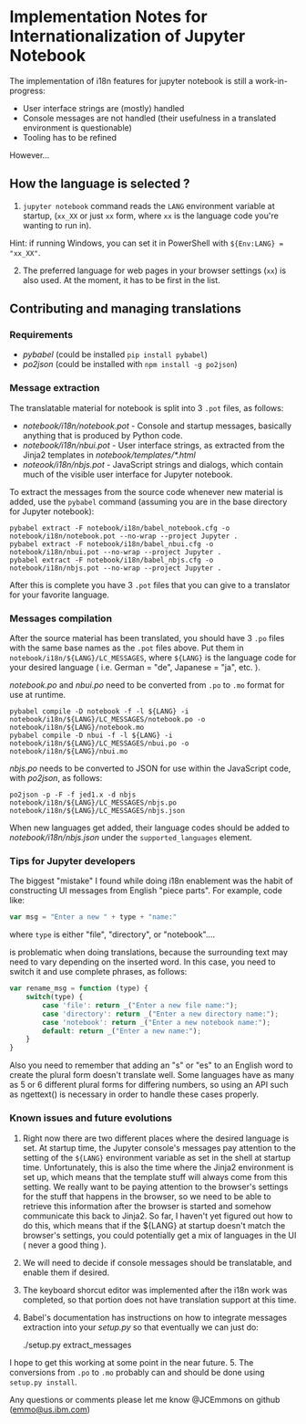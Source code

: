 # Implementation Notes for Internationalization of Jupyter Notebook

The implementation of i18n features for jupyter notebook is still a work-in-progress:

- User interface strings are (mostly) handled
- Console messages are not handled (their usefulness in a translated environment is questionable)
- Tooling has to be refined

However…

## How the language is selected ?

1. `jupyter notebook` command reads the `LANG` environment variable at startup,
(`xx_XX` or just `xx` form, where `xx` is the language code you're wanting to
run in).

Hint: if running Windows, you can set it in PowerShell with `${Env:LANG} = "xx_XX"`.

2. The preferred language for web pages in your browser settings (`xx`) is
   also used. At the moment, it has to be first in the list.

## Contributing and managing translations

### Requirements

- *pybabel* (could be installed `pip install pybabel`)
- *po2json* (could be installed with `npm install -g po2json`)

### Message extraction

The translatable material for notebook is split into 3 `.pot` files, as follows:

- *notebook/i18n/notebook.pot* - Console and startup messages, basically anything that is
	produced by Python code.
- *notebook/i18n/nbui.pot* - User interface strings, as extracted from the Jinja2 templates
	in *notebook/templates/\*.html*
- *noteook/i18n/nbjs.pot* - JavaScript strings and dialogs, which contain much of the visible
	user interface for Jupyter notebook.

To extract the messages from the source code whenever new material is added, use the
`pybabel` command (assuming you are in the base directory for Jupyter notebook):

```shell
pybabel extract -F notebook/i18n/babel_notebook.cfg -o notebook/i18n/notebook.pot --no-wrap --project Jupyter .
pybabel extract -F notebook/i18n/babel_nbui.cfg -o notebook/i18n/nbui.pot --no-wrap --project Jupyter .
pybabel extract -F notebook/i18n/babel_nbjs.cfg -o notebook/i18n/nbjs.pot --no-wrap --project Jupyter .
```

After this is complete you have 3 `.pot` files that you can give to a translator for your favorite language.

### Messages compilation

After the source material has been translated, you should have 3 `.po` files with the same base names
as the `.pot` files above.  Put them in `notebook/i18n/${LANG}/LC_MESSAGES`, where `${LANG}` is the language
code for your desired language ( i.e. German = "de", Japanese = "ja", etc. ).

*notebook.po* and *nbui.po* need to be converted from `.po` to `.mo` format for
use at runtime.

```shell
pybabel compile -D notebook -f -l ${LANG} -i notebook/i18n/${LANG}/LC_MESSAGES/notebook.po -o notebook/i18n/${LANG}/notebook.mo
pybabel compile -D nbui -f -l ${LANG} -i notebook/i18n/${LANG}/LC_MESSAGES/nbui.po -o notebook/i18n/${LANG}/nbui.mo
```

*nbjs.po* needs to be converted to JSON for use within the JavaScript code, with  *po2json*, as follows:

    po2json -p -F -f jed1.x -d nbjs notebook/i18n/${LANG}/LC_MESSAGES/nbjs.po notebook/i18n/${LANG}/LC_MESSAGES/nbjs.json

When new languages get added, their language codes should be added to *notebook/i18n/nbjs.json*
under the `supported_languages` element.

### Tips for Jupyter developers

The biggest "mistake" I found while doing i18n enablement was the habit of constructing UI messages
from English "piece parts".  For example, code like:

```javascript
var msg = "Enter a new " + type + "name:"
```

where `type` is either "file", "directory", or "notebook"....

is problematic when doing translations, because the surrounding text may need to vary
depending on the inserted word. In this case, you need to switch it and use complete phrases,
as follows:

```javascript
var rename_msg = function (type) {
    switch(type) {
        case 'file': return _("Enter a new file name:");
        case 'directory': return _("Enter a new directory name:");
        case 'notebook': return _("Enter a new notebook name:");
        default: return _("Enter a new name:");
    }
}
```

Also you need to remember that adding an "s" or "es" to an English word to
create the plural form doesn't translate well.  Some languages have as many as 5 or 6 different
plural forms for differing numbers, so using an API such as ngettext() is necessary in order
to handle these cases properly.

### Known issues and future evolutions

1. Right now there are two different places where the desired language is set.  At startup time, the Jupyter console's messages pay attention to the setting of the `${LANG}` environment variable
as set in the shell at startup time.  Unfortunately, this is also the time where the Jinja2
environment is set up, which means that the template stuff will always come from this setting.
We really want to be paying attention to the browser's settings for the stuff that happens in the
browser, so we need to be able to retrieve this information after the browser is started and somehow
communicate this back to Jinja2.  So far, I haven't yet figured out how to do this, which means that if the ${LANG} at startup doesn't match the browser's settings, you could potentially get a mix
of languages in the UI ( never a good thing ).

2. We will need to decide if console messages should be translatable, and enable them if desired.
3. The keyboard shorcut editor was implemented after the i18n work was completed, so that portion
does not have translation support at this time.
4. Babel's documentation has instructions on how to integrate messages extraction
into your *setup.py* so that eventually we can just do:

    ./setup.py extract_messages

I hope to get this working at some point in the near future.
5. The conversions from `.po` to `.mo` probably can and should be done using `setup.py install`.


Any questions or comments please let me know @JCEmmons on github (emmo@us.ibm.com)
